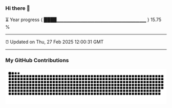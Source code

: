 ### Hi there 👋

⏳ Year progress { ████▁▁▁▁▁▁▁▁▁▁▁▁▁▁▁▁▁▁▁▁▁▁▁▁▁▁ } 15.75 %

---

⏰ Updated on Thu, 27 Feb 2025 12:00:31 GMT

---
### My GitHub Contributions

<picture>
  <source media="(prefers-color-scheme: dark)" srcset="https://raw.githubusercontent.com/AxyLm/axylm/output/github-contribution-grid-snake-dark.svg">
  <source media="(prefers-color-scheme: light)" srcset="https://raw.githubusercontent.com/AxyLm/axylm/output/github-contribution-grid-snake.svg">
  <img alt="github contribution grid snake animation" src="https://raw.githubusercontent.com/AxyLm/axylm/output/github-contribution-grid-snake.svg">
</picture>

